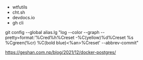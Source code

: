 * wtfutils
* cht.sh
* devdocs.io
* gh cli

 git config --global alias.lg "log --color --graph --pretty=format:'%Cred%h%Creset -%C(yellow)%d%Creset %s %Cgreen(%cr) %C(bold blue)<%an>%Creset' --abbrev-commit"



https://geshan.com.np/blog/2021/12/docker-postgres/
